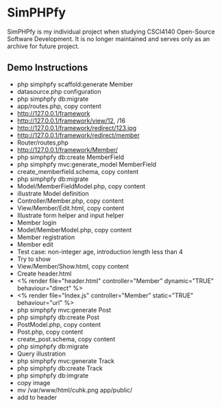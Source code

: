 # SimPHPfy
SimPHPfy is my individual project when studying CSCI4140 Open-Source Software Development. It is no longer maintained and serves only as an archive for future project.
  
## Demo Instructions
* php simphpfy scaffold:generate Member
* datasource.php configuration
* php simphpfy db:migrate
* app/routes.php, copy content
* http://127.0.0.1/framework
* http://127.0.0.1/framework/view/12, /16
* http://127.0.0.1/framework/redirect/123.jpg
* http://127.0.0.1/framework/redirect/member
* Router/routes,php
* http://127.0.0.1/framework/Member/
* php simphpfy db:create MemberField
* php simphpfy mvc:generate_model MemberField
* create_memberfield.schema, copy content
* php simphpfy db:migrate
* Model/MemberFieldModel.php, copy content
* illustrate Model definition
* Controller/Member.php, copy content
* View/Member/Edit.html, copy content
* Illustrate form helper and input helper
* Member login
* Model/MemberModel.php, copy content
* Member registration
* Member edit
* Test case: non-integer age, introduction length less than 4
* Try to show
* View/Member/Show.html, copy content
* Create header.html
* <% render file="header.html" controller="Member" dynamic="TRUE" behaviour="direct" %>
* <% render file="Index.js" controller="Member” static="TRUE" behaviour="url" %>
* php simphpfy mvc:generate Post
* php simphpfy db:create Post
* PostModel.php, copy content
* Post.php, copy content
* create_post.schema, copy content
* php simphpfy db:migrate
* Query illustration
* php simphpfy mvc:generate Track
* php simphpfy db:create Track
* php simphpfy db:imgrate
* copy image
* mv /var/www/html/cuhk.png app/public/
* add to header
